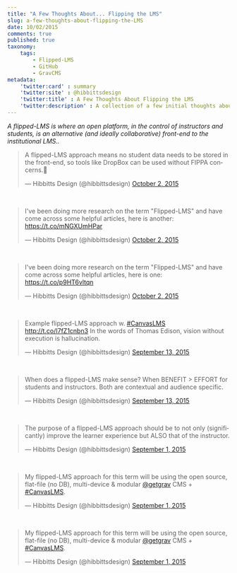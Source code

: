 ```yaml
---
title: "A Few Thoughts About... Flipping the LMS"
slug: a-few-thoughts-about-flipping-the-LMS
date: 10/02/2015
comments: true
published: true
taxonomy:
    tags:
        - Flipped-LMS
        - GitHub
        - GravCMS
metadata:
    'twitter:card' : summary
    'twitter:site' : @hibbittsdesign
    'twitter:title' : A Few Thoughts About Flipping the LMS
    'twitter:description' : A collection of a few initial thoughts about flipping the LMS.
---
```


_A flipped-LMS is where an open platform, in the control of instructors and students, is an alternative (and ideally collaborative) front-end to the institutional LMS.._

<blockquote class="twitter-tweet" lang="en"><p lang="en" dir="ltr">A flipped-LMS approach means no student data needs to be stored in the front-end, so tools like DropBox can be used without FIPPA concerns.👏</p>&mdash; Hibbitts Design (@hibbittsdesign) <a href="https://twitter.com/hibbittsdesign/status/650048923172605952">October 2, 2015</a></blockquote>
<script async src="//platform.twitter.com/widgets.js" charset="utf-8"></script>
<br>
<blockquote class="twitter-tweet" lang="en"><p lang="en" dir="ltr">I&#39;ve been doing more research on the term &quot;Flipped-LMS&quot; and have come across some helpful articles, here is another: <a href="https://t.co/mNGXUmHPar">https://t.co/mNGXUmHPar</a></p>&mdash; Hibbitts Design (@hibbittsdesign) <a href="https://twitter.com/hibbittsdesign/status/649988207753367553">October 2, 2015</a></blockquote>
<script async src="//platform.twitter.com/widgets.js" charset="utf-8"></script>
<br>
<blockquote class="twitter-tweet" lang="en"><p lang="en" dir="ltr">I&#39;ve been doing more research on the term &quot;Flipped-LMS&quot; and have come across some helpful articles, here is one: <a href="https://t.co/p9HT6vltqn">https://t.co/p9HT6vltqn</a></p>&mdash; Hibbitts Design (@hibbittsdesign) <a href="https://twitter.com/hibbittsdesign/status/649988104623816705">October 2, 2015</a></blockquote>
<script async src="//platform.twitter.com/widgets.js" charset="utf-8"></script>
<br>
<blockquote class="twitter-tweet" lang="en"><p lang="en" dir="ltr">Example flipped-LMS approach w. <a href="https://twitter.com/hashtag/CanvasLMS?src=hash">#CanvasLMS</a> <a href="http://t.co/I7fZ1cnbn3">http://t.co/I7fZ1cnbn3</a> In the words of Thomas Edison, vision without execution is hallucination.</p>&mdash; Hibbitts Design (@hibbittsdesign) <a href="https://twitter.com/hibbittsdesign/status/643177729102184448">September 13, 2015</a></blockquote>
<script async src="//platform.twitter.com/widgets.js" charset="utf-8"></script>
<br>
<blockquote class="twitter-tweet" lang="en"><p lang="en" dir="ltr">When does a flipped-LMS make sense? When BENEFIT &gt; EFFORT for students and instructors. Both are contextual and audience specific.</p>&mdash; Hibbitts Design (@hibbittsdesign) <a href="https://twitter.com/hibbittsdesign/status/643172330718429184">September 13, 2015</a></blockquote>
<script async src="//platform.twitter.com/widgets.js" charset="utf-8"></script>
<br>
<blockquote class="twitter-tweet" lang="en"><p lang="en" dir="ltr">The purpose of a flipped-LMS approach should be to not only (significantly) improve the learner experience but ALSO that of the instructor.</p>&mdash; Hibbitts Design (@hibbittsdesign) <a href="https://twitter.com/hibbittsdesign/status/638836696352579588">September 1, 2015</a></blockquote>
<script async src="//platform.twitter.com/widgets.js" charset="utf-8"></script>
<br>
<blockquote class="twitter-tweet" lang="en"><p lang="en" dir="ltr">My flipped-LMS approach for this term will be using the open source, flat-file (no DB), multi-device &amp; modular <a href="https://twitter.com/getgrav">@getgrav</a> CMS + <a href="https://twitter.com/hashtag/CanvasLMS?src=hash">#CanvasLMS</a>.</p>&mdash; Hibbitts Design (@hibbittsdesign) <a href="https://twitter.com/hibbittsdesign/status/638831849972723712">September 1, 2015</a></blockquote>
<script async src="//platform.twitter.com/widgets.js" charset="utf-8"></script>
<br>
<blockquote class="twitter-tweet" lang="en"><p lang="en" dir="ltr">My flipped-LMS approach for this term will be using the open source, flat-file (no DB), multi-device &amp; modular <a href="https://twitter.com/getgrav">@getgrav</a> CMS + <a href="https://twitter.com/hashtag/CanvasLMS?src=hash">#CanvasLMS</a>.</p>&mdash; Hibbitts Design (@hibbittsdesign) <a href="https://twitter.com/hibbittsdesign/status/638831849972723712">September 1, 2015</a></blockquote>
<script async src="//platform.twitter.com/widgets.js" charset="utf-8"></script>

